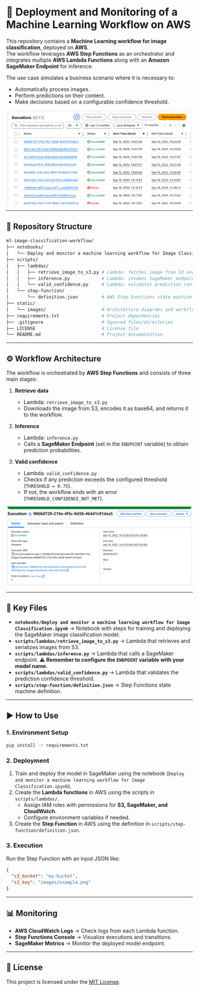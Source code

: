 # 🚀 Deployment and Monitoring of a Machine Learning Workflow on AWS

This repository contains a **Machine Learning workflow for image classification**, deployed on **AWS**.  
The workflow leverages **AWS Step Functions** as an orchestrator and integrates multiple **AWS Lambda Functions** along with an **Amazon SageMaker Endpoint** for inference.

The use case simulates a business scenario where it is necessary to:

- Automatically process images.  
- Perform predictions on their content.  
- Make decisions based on a configurable confidence threshold.  

<p align="center">
  <img src="static/images/Screenshot 2025-09-16 2.25.30 PM.png" alt="Workflow architecture diagram" width="650"/>
</p>

---

## 📂 Repository Structure

```bash
ml-image-classification-workflow/
├── notebooks/
│   └── Deploy and monitor a machine learning workflow for Image Classification.ipynb              # Jupyter notebook for data preparation and model deployment
├── scripts/
│   ├── lambdas/
│   │   ├── retrieve_image_to_s3.py # Lambda: fetches image from S3 and serializes it
│   │   ├── inference.py            # Lambda: invokes SageMaker endpoint for inference
│   │   └── valid_confidence.py     # Lambda: validates prediction confidence threshold
│   └── step-function/
│       └── definition.json         # AWS Step Functions state machine definition
├── static/
│   └── images/                     # Architecture diagrams and workflow screenshots
├── requirements.txt                # Project dependencies
├── .gitignore                      # Ignored files/directories
├── LICENSE                         # License file
└── README.md                       # Project documentation
```

---

## ⚙️ Workflow Architecture

The workflow is orchestrated by **AWS Step Functions** and consists of three main stages:  

1. **Retrieve data**  
   - Lambda: `retrieve_image_to_s3.py`  
   - Downloads the image from S3, encodes it as base64, and returns it to the workflow.  

2. **Inference**  
   - Lambda: `inference.py`  
   - Calls a **SageMaker Endpoint** (set in the `ENDPOINT` variable) to obtain prediction probabilities.  

3. **Valid confidence**  
   - Lambda: `valid_confidence.py`  
   - Checks if any prediction exceeds the configured threshold (`THRESHOLD = 0.75`).  
   - If not, the workflow ends with an error (`THRESHOLD_CONFIDENCE_NOT_MET`).  

<p align="center">
  <img src="static/images/Screenshot 2025-09-16 2.26.23 PM.png" alt="AWS Step Functions workflow view" width="650"/>
</p>

---

## 🔑 Key Files

- **`notebooks/Deploy and monitor a machine learning workflow for Image Classification.ipynb`** → Notebook with steps for training and deploying the SageMaker image classification model.  
- **`scripts/lambdas/retrieve_image_to_s3.py`** → Lambda that retrieves and serializes images from S3.  
- **`scripts/lambdas/inference.py`** → Lambda that calls a SageMaker endpoint. ⚠️ **Remember to configure the `ENDPOINT` variable with your model name.**  
- **`scripts/lambdas/valid_confidence.py`** → Lambda that validates the prediction confidence threshold.  
- **`scripts/step-function/definition.json`** → Step Functions state machine definition.  

---

## ▶️ How to Use

### 1. Environment Setup
```bash
pip install -r requirements.txt
```

### 2. Deployment
1. Train and deploy the model in SageMaker using the notebook (`Deploy and monitor a machine learning workflow for Image Classification.ipynb`).  
2. Create the **Lambda functions** in AWS using the scripts in `scripts/lambdas/`.  
   - Assign IAM roles with permissions for **S3, SageMaker, and CloudWatch**.  
   - Configure environment variables if needed.  
3. Create the **Step Function** in AWS using the definition in `scripts/step-function/definition.json`.  

### 3. Execution
Run the Step Function with an input JSON like:  

```json
{
  "s3_bucket": "my-bucket",
  "s3_key": "images/example.png"
}
```

---

## 📊 Monitoring

- **AWS CloudWatch Logs** → Check logs from each Lambda function.  
- **Step Functions Console** → Visualize executions and transitions.  
- **SageMaker Metrics** → Monitor the deployed model endpoint.  

---

## 📜 License

This project is licensed under the [MIT License](LICENSE).  
